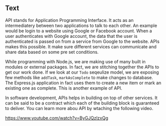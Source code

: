 ## Text

API stands for Application Programming Interface. It acts as an intermediatery between two applications to talk to each other. An example would be login to a website using Google or Facebook account. When a user authenticates with Google account, the data that the user is authenticated is passed on from a service from Google to the website. APIs makes this possible. It make sure different services can communicate and share data based on some pre set conditions.

While programming with Node.js, we are making use of many built in modules or external packages. In fact, we are stitching together the APIs to get our work done. If we look at our `Todo` seqeulize model, we are exposing few methods like `addTask`, `markAsComplete` to make changes to database. The Express.js application in fact uses them to create a new item or mark an existing one as complete. This is another example of API.

In software development, APIs helps in building on top of other services. It can be said to be a contract which each of the building block is guaranteed to deliver. You can learn more abou API by wtaching the following video.

https://www.youtube.com/watch?v=ByGJQzlzxQg
